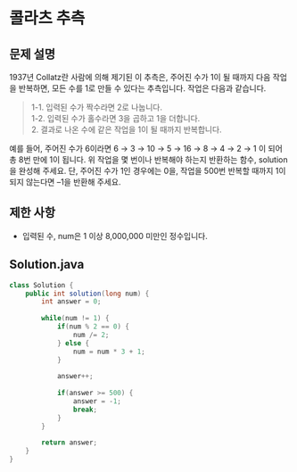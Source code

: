 # 콜라츠 추측
## 문제 설명
1937년 Collatz란 사람에 의해 제기된 이 추측은, 주어진 수가 1이 될 때까지 다음 작업을 반복하면, 모든 수를 1로 만들 수 있다는 추측입니다. 작업은 다음과 같습니다.
> 1-1. 입력된 수가 짝수라면 2로 나눕니다.<br>
> 1-2. 입력된 수가 홀수라면 3을 곱하고 1을 더합니다. <br>
> 2. 결과로 나온 수에 같은 작업을 1이 될 때까지 반복합니다. <br>

예를 들어, 주어진 수가 6이라면 6 → 3 → 10 → 5 → 16 → 8 → 4 → 2 → 1 이 되어 총 8번 만에 1이 됩니다. 위 작업을 몇 번이나 반복해야 하는지 반환하는 함수, solution을 완성해 주세요. 단, 주어진 수가 1인 경우에는 0을, 작업을 500번 반복할 때까지 1이 되지 않는다면 –1을 반환해 주세요.

## 제한 사항
- 입력된 수, num은 1 이상 8,000,000 미만인 정수입니다.
## Solution.java
```java
class Solution {
    public int solution(long num) {
        int answer = 0;
        
        while(num != 1) {
            if(num % 2 == 0) {
                num /= 2;
            } else {
                num = num * 3 + 1;
            }
            
            answer++;
            
            if(answer >= 500) {
                answer = -1;
                break;
            }
        }
     
        return answer;
    }
}
```
